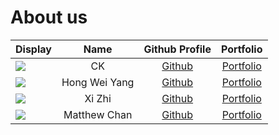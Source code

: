 # About us

Display | Name | Github Profile | Portfolio 
--------|:----:|:--------------:|:---------:
![](https://via.placeholder.com/100.png?text=Photo) | CK | [Github](https://github.com/synCKun) | [Portfolio](docs/team/johndoe.md)
![](https://via.placeholder.com/100.png?text=Photo) | Hong Wei Yang | [Github](https://github.com/MeLoveCarbs) | [Portfolio](docs/team/johndoe.md)
![](https://via.placeholder.com/100.png?text=Photo) | Xi Zhi | [Github](https://github.com/lowxizhi) | [Portfolio](docs/team/lowxizhi.md)
![](https://via.placeholder.com/100.png?text=Photo) | Matthew Chan | [Github](https://github.com/matthewc97) | [Portfolio](docs/team/johndoe.md)
